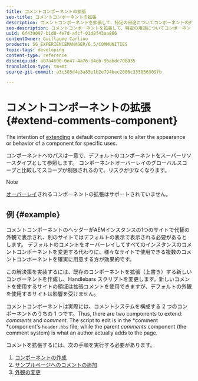 ```yaml
---
title: コメントコンポーネントの拡張
seo-title: コメントコンポーネントの拡張
description: コメントコンポーネントを拡張して、特定の用途についてコンポーネントの外観や動作を変更する
seo-description: コメントコンポーネントを拡張して、特定の用途についてコンポーネントの外観や動作を変更する
uuid: 6f439097-b1d0-4e7d-afcf-01d8f43aa866
contentOwner: Guillaume Carlino
products: SG_EXPERIENCEMANAGER/6.5/COMMUNITIES
topic-tags: developing
content-type: reference
discoiquuid: a07a4690-0e47-4a76-84cb-96abdc70b835
translation-type: tm+mt
source-git-commit: a3c303d4e3a85e1b2e794bec2006c335056309fb

---
```



# コメントコンポーネントの拡張 {#extend-comments-component}

The intention of [extending](client-customize.md#extensions) a default component is to alter the appearance or behavior of a component for specific uses.

コンポーネントへのパスは一意で、デフォルトのコンポーネントをスーパーリソースタイプとして参照します。 コンポーネントオーバーレイのグローバルスコープと比較してスコープが制限されるので、リスクが少なくなります。

>[!NOTE]
>
>[オーバーレイ](client-customize.md#overlays)されるコンポーネントの拡張はサポートされていません。

## 例 {#example}

コメントコンポーネントのヘッダーがAEMインスタンスの1つのサイトで代替の外観で表示され、別のサイトではデフォルトの表示で表示される必要があるとします。 デフォルトのコメントをオーバーレイしてすべてのインスタンスのコメントコンポーネントを変更する代わりに、様々なサイトで使用できる複数のコメントコンポーネントを確実に用意する方が効果的です。

この解決策を実装するには、既存のコンポーネントを拡張（上書き）する新しいコンポーネントを作成し、Handlebars スクリプトを変更します。新しいコメントを使用するサイトの領域は拡張コメントを使用できますが、デフォルトの外観を使用するサイトは影響を受けません。

コメントコンポーネントは実際には、コメントシステムを構成する 2 つのコンポーネントのうちの 1 つです。Thus, there are two components to extend: *comments* and *comment*. The script to edit is in the *comment *component&#39;s `header.hbs` file, while the parent *comments* component (the comment system) is what an author actually adds to the page.

コメントを拡張するには、次の手順を実行する必要があります。

1. [コンポーネントの作成](extend-create-components.md)
1. [サンプルページへのコメントの追加](extend-sample-page.md)
1. [外観の変更](extend-alter-appearance.md)

